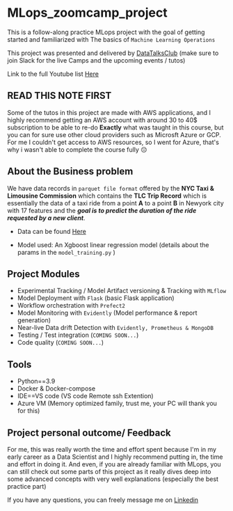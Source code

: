 # MLops_zoomcamp_project
This is a follow-along practice MLops project with the goal of getting started and familiarized with The basics of `Machine Learning Operations`

This project was presented and delivered by [DataTalksClub](https://github.com/DataTalksClub/mlops-zoomcamp) (make sure to join Slack for the live Camps and the upcoming events / tutos)

Link to the full Youtube list [Here](https://www.youtube.com/playlist?list=PL3MmuxUbc_hIUISrluw_A7wDSmfOhErJK)

## READ THIS NOTE FIRST

Some of the tutos in this project are made with AWS applications, and I highly recommend getting an AWS account with around 30 to 40$ subscription to be able to re-do **Exactly** what was taught in this course, but you can for sure use other cloud providers such as Microsft Azure or GCP.
For me I couldn't get access to AWS resources, so I went for Azure, that's why i wasn't able to complete the course fully :pensive:

## About the Business problem

We have data records in `parquet file format` offered by the **NYC Taxi & Limousine Commission** which contains the **TLC Trip Record** which is essentially the data of a taxi ride from a point **A** to a point **B** in Newyork city with 17 features and the ***goal is to predict the duration of the ride requested by a new client***.
- Data can be found [Here](https://www.nyc.gov/site/tlc/about/tlc-trip-record-data.page)

- Model used:
    An Xgboost linear regression model (details about the params in the `model_training.py` )


## Project Modules 

- Experimental Tracking / Model Artifact versioning & Tracking with `MLflow`
- Model Deployment with `Flask` (basic Flask application)
- Workflow orchestration with `Prefect2` 
- Model Monitoring with `Evidently` (Model performance & report generation)
- Near-live Data drift Detection with `Evidently, Prometheus & MongoDB`
- Testing / Test integration (`COMING SOON...`)
- Code quality (`COMING SOON...`)

## Tools

- Python==3.9
- Docker & Docker-compose
- IDE==VS code (VS code Remote ssh Extention)
- Azure VM (Memory optimized family, trust me, your PC will thank you for this)

## Project personal outcome/ Feedback

For me, this was really worth the time and effort spent because I'm in my early career as a Data Scientist and I highly recommend putting in, the time and effort in doing it.
And even, if you are already familiar with MLops, you can still check out some parts of this project as it really dives deep into some advanced concepts with very well explanations (especially the best practice part)

If you have any questions, you can freely message me on [Linkedin](https://www.linkedin.com/in/adem-youssef-277019176/)
